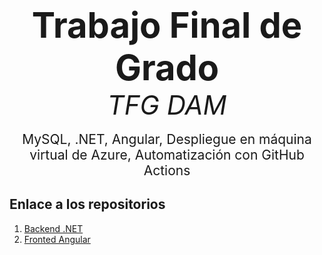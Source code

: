 <p align="center">
    <strong style="font-size: 4em;">Trabajo Final de Grado</strong><br>
    <em style="font-size: 3em;">TFG DAM</em><br><br>
    <span style="font-size: 1.5em;">
        MySQL, .NET, Angular, Despliegue en máquina virtual de Azure, Automatización con GitHub Actions
    </span>
</p>

## Enlace a los repositorios
1. [Backend .NET](ApiTFG/README.md)
2. [Fronted Angular](TfgSn.App/README.md)
